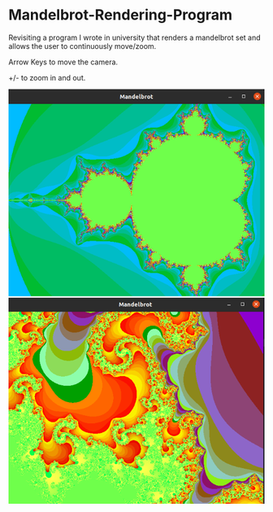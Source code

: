 # Mandelbrot-Rendering-Program
Revisiting a program I wrote in university that renders a mandelbrot set and allows the user to continuously move/zoom.

Arrow Keys to move the camera.

+/- to zoom in and out.


![](images/mandelbrot.png)
![](images/mandelbrot2.png)